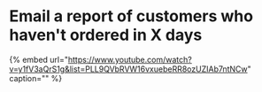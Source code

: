 # Email a report of customers who haven't ordered in X days

{% embed url="https://www.youtube.com/watch?v=y1fV3aQrS1g&list=PLL9QVbRVW16vxuebeRR8ozUZIAb7ntNCw" caption="" %}

